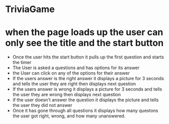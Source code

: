 # TriviaGame
# when the page loads up the user can only see the title and the start button
* Once the user hits the start button it pulls up the first question and starts the timer
* The User is asked a questions and has options for its answer
* the User can click on any of the options for their answer
* If the users answer is the right answer it displays a picture for 3 seconds and tells the user they are right then displays next question
* If the users answer is wrong it displays a picture for 3 seconds and tells the user they are wrong then displays next question
* if the user doesn't answer the question it displays the picture and tells the user they did not answer
* Once it has gone through all questions it displays how many questons the user got right, wrong, and how many unanswered.
